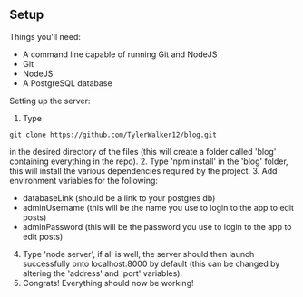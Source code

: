 ## Setup
Things you'll need:

- A command line capable of running Git and NodeJS
- Git
- NodeJS
- A PostgreSQL database

Setting up the server:

1. Type 
```
git clone https://github.com/TylerWalker12/blog.git
```
in the desired directory of the files (this will create a folder called 'blog' containing everything in the repo).
2. Type 'npm install' in the 'blog' folder, this will install the various dependencies required by the project.
3. Add environment variables for the following: 

- databaseLink (should be a link to your postgres db)
- adminUsername (this will be the name you use to login to the app to edit posts)
- adminPassword (this will be the password you use to login to the app to edit posts)

4. Type 'node server', if all is well, the server should then launch successfully onto localhost:8000 by default (this can be changed by altering the 'address' and 'port' variables).
5. Congrats! Everything should now be working!
